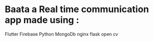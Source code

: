 # Baata a Real time communication app made using :

Flutter 
Firebase 
Python 
MongoDb
nginx 
flask
open cv
